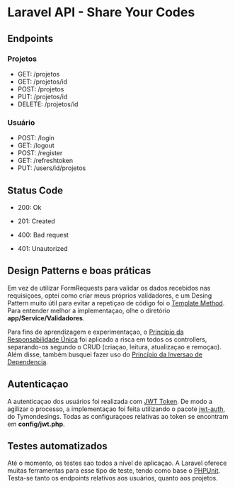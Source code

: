 # Laravel API - Share Your Codes

## Endpoints

### Projetos
- GET: /projetos 
- GET: /projetos/id 
- POST: /projetos 
- PUT: /projetos/id 
- DELETE: /projetos/id 

### Usuário
- POST: /login 
- GET: /logout 
- POST: /register
- GET: /refreshtoken
- PUT: /users/id/projetos

## Status Code
- 200: Ok
- 201: Created

- 400: Bad request
- 401: Unautorized

## Design Patterns e boas práticas
Em vez de utilizar FormRequests para validar os dados recebidos nas requisiçoes, optei como criar meus próprios validadores, e um Desing Pattern muito útil para evitar a repetiçao de código foi o [Template Method](https://refactoring.guru/design-patterns/template-method). Para entender melhor a implementaçao, olhe o diretório **app/Service/Validadores**.

Para fins de aprendizagem e experimentaçao, o [Princípio da Responsabilidade Única](https://www.devmedia.com.br/arquitetura-o-principio-da-responsabilidade-unica/18700) foi aplicado a risca em todos os controllers, separando-os segundo o CRUD (criaçao, leitura, atualizaçao e remoçao). Além disse, também busquei fazer uso do [Princípio da Inversao de Dependencia](https://dev.to/lucascavalcante/principios-solid-o-que-sao-e-como-aplica-los-no-php-laravel-parte-05-inversao-de-dependencia-3o6e).

## Autenticaçao
A autenticaçao dos usuários foi realizada com [JWT Token](https://jwt.io/). De modo a agilizar o processo, a implementaçao foi feita utilizando o pacote [jwt-auth](https://github.com/tymondesigns/jwt-auth), do Tymondesings.
Todas as configuraçoes relativas ao token se encontram em **config/jwt.php**.

## Testes automatizados
Até o momento, os testes sao todos a nível de aplicaçao. A Laravel oferece muitas ferramentas para esse tipo de teste, tendo como base o [PHPUnit](https://phpunit.readthedocs.io/en/9.5/). Testa-se tanto os endpoints relativos aos usuários, quanto aos projetos. 

